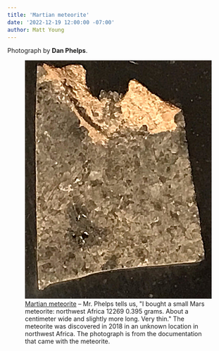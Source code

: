 ```yaml
---
title: 'Martian meteorite'
date: '2022-12-19 12:00:00 -07:00'
author: Matt Young
---
```

Photograph by **Dan Phelps**.

<figure>
<img src="/uploads/2022/Phelps_Meteorite_3.jpg" alt="Meteorite"/>
<figcaption><a href="https://en.wikipedia.org/wiki/Martian_meteorite">Martian meteorite</a> &ndash; Mr. Phelps tells us, "I bought a small Mars meteorite: northwest Africa 12269 0.395 grams. About a centimeter wide and slightly more long. Very thin." The meteorite was discovered in 2018 in an unknown location in northwest Africa. The photograph is from the documentation that came with the meteorite.
</figcaption>
</figure>


